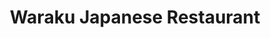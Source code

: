 ---
layout: place
title: "Waraku Japanese Restaurant"
permalink: /virginia/fairfax/waraku-japanese-restaurant.html
stateAbbr: VA
stateName: Virginia
cityName: Fairfax
seo:
  name: "Waraku Japanese Restaurant"
  type: Restaurant
  links: https://order.toasttab.com/online/waraku-japanese-restaurant-9539-braddock-rd
description: "A menu of ramen & small plates Japanese fare in a modern, rustic setting with a sake & shochu menu. Waraku Japanese Restaurant serves delicious sushi in Fairfax, Virginia. Try fresh Japanese dishes for a great dining experience. Available for takeout, delivery, lunch, and dinner."
place_id: ChIJh61VM_VNtokR1YXkjBjBMC8
photos:
  - name: >-
      places/ChIJh61VM_VNtokR1YXkjBjBMC8/photos/AeeoHcJjHFLtn9C46-ExVOf5axOv_A5QmKpXec9bfdS1hTa1QXk7NdilblPBIA6DY_SnxPlQ3v2TyLGEVoEmMKfpD_sboZs0D0qiJ8mwbvUkA9M6WNrRZsOpC8irrwUTpVnewJWFufzWGkbf0T4HBACv6i1Sicm8YdxbzOWxwbjIdU8D3ezWYe12ePfiHEKWkYYbk7qgf8Rqce1XWe2oR7NJX57jZCnWTWXGp0vls0kzlA7GNrm1DZwpvOMGKO1yX-vXiukKeljDJYevIQecGupjJMuJvlhMjKM23IKddaHfb5qfCY4Im9H_pPNoH10vouZ3YaAtdSD6eRhmtqNPvY0C5MsXQ8wz-eZ5kB6rG5ZgHGrgDkCIzDI38r7xWhvornEEoT463gw0ZFFIaJ2suRp1kM-am7_-hSOjf0ICBe8TrrsMpkE
    widthPx: 4800
    heightPx: 2700
    authorAttributions:
      - displayName: dk kim
        uri: https://maps.google.com/maps/contrib/105602431714332730167
        photoUri: >-
          https://lh3.googleusercontent.com/a/ACg8ocKeh8CkPa06VSvQoyN1lq6yyD38JPl52svgkfUplQ4OBWyLWeE=s100-p-k-no-mo
    flagContentUri: >-
      https://www.google.com/local/imagery/report/?cb_client=maps_api_places.places_api&image_key=!1e10!2sCIHM0ogKEICAgID4tMrlkgE&hl=en-US
    googleMapsUri: >-
      https://www.google.com/maps/place//data=!3m4!1e2!3m2!1sCIHM0ogKEICAgID4tMrlkgE!2e10!4m2!3m1!1s0x89b64df53355ad87:0x2f30c1188ce485d5
  - name: >-
      places/ChIJh61VM_VNtokR1YXkjBjBMC8/photos/AeeoHcIrjv5VuzUH3PtxPx2Jf-pBTnli4Wl1NP2FHiVuBu_yrxSUkmonxqlzfk5MhKDzRz5Gm7yMfGXPpWAexUXFLtRowNK97nWgGTWkZ7DYNDQhpSPjX3SrJmnP7ZjuAbcSBJUaRwYV-EPFIkt_AUisSfpDtpi5xNS0qan9Z1qZL5JZSlbQoZO8WkEHfiv9zUioW388TzUasNq69FDkuC5WRaVCMjKylI4RgBCleazrmGMjDmko4EM_m_Hzqh1wYPbvX7l-TNjoWcNWRJ5FHXbFz0O_1IuscusAkzj4Ov9DPY2BSA
    widthPx: 750
    heightPx: 1000
    authorAttributions:
      - displayName: Waraku Japanese Restaurant
        uri: https://maps.google.com/maps/contrib/103238577157024687211
        photoUri: >-
          https://lh3.googleusercontent.com/a-/ALV-UjXUuQwX-nAXKo_kmp0Sp2rYnk67HMLeEAILXS-0-Q-kNt8iVmg=s100-p-k-no-mo
    flagContentUri: >-
      https://www.google.com/local/imagery/report/?cb_client=maps_api_places.places_api&image_key=!1e10!2sAF1QipM-YBE_YZPiNm_-6B9hQ2T3o1fUPoc38-G787Ts&hl=en-US
    googleMapsUri: >-
      https://www.google.com/maps/place//data=!3m4!1e2!3m2!1sAF1QipM-YBE_YZPiNm_-6B9hQ2T3o1fUPoc38-G787Ts!2e10!4m2!3m1!1s0x89b64df53355ad87:0x2f30c1188ce485d5
  - name: >-
      places/ChIJh61VM_VNtokR1YXkjBjBMC8/photos/AeeoHcL0xTrz0p2r4YhGEQOOm9CwGfCTZoRnDnBcUXqGrXbd7JZUXGYoM-0bIg8XjeEfgkafhaSW6wFarjte7M_aOzkkWusaaNIddfG5INLOF-xJoglvsfk7y6Z38MHvXrRrFAv0_XMBdxN-Mhl0Eb9BJC_ffWCT8VPJIPDPjv_Es9ROljBGzmaZWCbEe_KBrM6iXDM2LR5HAbm33AAUDxBG8c7TypcZTCxBmTmK7L8MEqmmQL5qrJlgyKL9Gg0_BW2_iw-Ejo7oBKlGT-0UvZ3ADsp1AtbjdF34GcltdnZk8lmUqhdnbhUXe3IAfSa0awFUpom29TeyaXCUOdgOz-yuNkf3NKhWizwasUeYJzGA07S_1Z5znjXpOfENPRbV69U-nElNvGXtUxWSMY1c-HP6sHKPxwCZWb9bd78GPD_CigboZ9Dr
    widthPx: 3000
    heightPx: 4000
    authorAttributions:
      - displayName: Angela Wilson
        uri: https://maps.google.com/maps/contrib/115780537078977173596
        photoUri: >-
          https://lh3.googleusercontent.com/a-/ALV-UjWWvmfrPva8hezyZc88LJRXGwXEY8F7l3-3KxGZjAzqmcl3e_T5hA=s100-p-k-no-mo
    flagContentUri: >-
      https://www.google.com/local/imagery/report/?cb_client=maps_api_places.places_api&image_key=!1e10!2sCIHM0ogKEICAgICj7oDMmwE&hl=en-US
    googleMapsUri: >-
      https://www.google.com/maps/place//data=!3m4!1e2!3m2!1sCIHM0ogKEICAgICj7oDMmwE!2e10!4m2!3m1!1s0x89b64df53355ad87:0x2f30c1188ce485d5
  - name: >-
      places/ChIJh61VM_VNtokR1YXkjBjBMC8/photos/AeeoHcKL50Jn8o5Sokrnx2OThmS2R5hINVNnL6adut5vHuW6mGdwkMd5N3VnIrPc1-M16KZjlNfkkpRnR2AuOeQk19iyLGYOwsoYATLXYWNCg2Q1G5IH2QDP9ARlbNRMyIu5PYh5xe_DdQAOlIYuOeWOByL3hgK79JhyA_WIxpUDMjFw5d6Ep48trf9EOTfkEy09MizdY5XvAetGsJ81nhrtzwsqcWgDzSuuMJTztSCMDamCvuAV3DmvQNw81OhpHBFpfp0Gz8Ht_2KyLEz5nwC2plfGWVAK71saRM1a8yYZlZD4yQolrtJfuxVySjhlrnQZFIVdiuAjuJvXNGyywQW51uZWiRVQcKoQNh98KO0CozYTEGVEcJ12z7ra_O0WEdTlN1Kc8NVB5lILOK1g0SoXvolGNRWxUhX4sOtTUanGhnieWg
    widthPx: 4000
    heightPx: 3000
    authorAttributions:
      - displayName: Tom Tran
        uri: https://maps.google.com/maps/contrib/103714316498930992553
        photoUri: >-
          https://lh3.googleusercontent.com/a-/ALV-UjVsF_mzp61vbgY3AbN_Y3ImHZ15Pjf8BB1_9pCCGL39kUoyqNfJkg=s100-p-k-no-mo
    flagContentUri: >-
      https://www.google.com/local/imagery/report/?cb_client=maps_api_places.places_api&image_key=!1e10!2sCIHM0ogKEICAgIDBr4mMHQ&hl=en-US
    googleMapsUri: >-
      https://www.google.com/maps/place//data=!3m4!1e2!3m2!1sCIHM0ogKEICAgIDBr4mMHQ!2e10!4m2!3m1!1s0x89b64df53355ad87:0x2f30c1188ce485d5
  - name: >-
      places/ChIJh61VM_VNtokR1YXkjBjBMC8/photos/AeeoHcIDGCdlipo9BHI0WWqKipLY0RBo_vZgjpc5Ue9OtUw7QBLaWzQDcKvSYQCj5h6QzBIW8jz94J64VzEzpcgn7W35LidzzSSA8CultOWGy4zoO1sk9r2oxcMZIdKO4o_ub61Y0CivK06yEQj7R267yOvWmB5R-UsBuxXXpesofuCcvMCXmGLWwzfRlkED9KepPLauHZJIiGRvbmJlpbVI8Nr_jH4bXLhQQXWVtBP_tU5YQxP9I69Kpgd2FHav3_ZWb_wi4hxKURRm_9dku5QDUSZSupeUUMuMrew2Lb2xqRgCX8fwLgIi4EKDc9F919OjRCd9pc3S4_9RyC9jwp6_Mny3fqkOPaRuX6wJjfrRqAaCdqm2Ow0qFKyaGdY5mhZxzP46gvFAAXEZ9DZbdB3Ft8N1mvN1HEvP2NxszL9pSeE
    widthPx: 2048
    heightPx: 1638
    authorAttributions:
      - displayName: Igor at FoodBeVenturer com
        uri: https://maps.google.com/maps/contrib/109613233567053007629
        photoUri: >-
          https://lh3.googleusercontent.com/a-/ALV-UjU51hcGl5Yf2qfkfXGkqAR4OB0OEdqZYHlKpZZX8A0RjlmOk1hw=s100-p-k-no-mo
    flagContentUri: >-
      https://www.google.com/local/imagery/report/?cb_client=maps_api_places.places_api&image_key=!1e10!2sCIHM0ogKEICAgICk9MHFBg&hl=en-US
    googleMapsUri: >-
      https://www.google.com/maps/place//data=!3m4!1e2!3m2!1sCIHM0ogKEICAgICk9MHFBg!2e10!4m2!3m1!1s0x89b64df53355ad87:0x2f30c1188ce485d5
  - name: >-
      places/ChIJh61VM_VNtokR1YXkjBjBMC8/photos/AeeoHcL9V3p0KypXTIIvTdDsbbh8nJdTHpKfRCoiaUC7D9L9hVKUah1O1fbc1unzgKn2t4UGvjZL0b57LNTRZo_lJot0k32eJheV0K-v-loI5FhW_5HyF7RXhRFQ_Ur_1U4WRIT8goPBnX87B1bsDD6Vn_9S-ixdjlXmkwHpSzpeI0cPNVfn07hq3dfoJSFDdT6QgXnJfaUjFDpuRWI7JM_dYTaFTieQlgTKqPPQVwtX2w5hgpgi-w1tF2gFVXvDZV-w0yQcHIKjDtrs6MpJbaZl9OieFpFLxtCS6-nIaYP2ZdOxxESD6GvC7RoQ6rD5FGkZmZoKQ-BChrjNJ3-FDSj1xXvSnN8G2xWJ57vqPt98HdedULAAITINhB5AAQ9yqdvJTLCoUeB1h3FVk6FQUkYX3tWLx54VU9QQxARFQdsVuoSHMw
    widthPx: 4032
    heightPx: 2268
    authorAttributions:
      - displayName: Ron
        uri: https://maps.google.com/maps/contrib/108949704972284911318
        photoUri: >-
          https://lh3.googleusercontent.com/a-/ALV-UjXz8WO15LdmnyjXGAIRuitxIQPxx7CbTB9gQaEJ9a5Lc_4yhO-bhA=s100-p-k-no-mo
    flagContentUri: >-
      https://www.google.com/local/imagery/report/?cb_client=maps_api_places.places_api&image_key=!1e10!2sCIHM0ogKEICAgID64pyYcg&hl=en-US
    googleMapsUri: >-
      https://www.google.com/maps/place//data=!3m4!1e2!3m2!1sCIHM0ogKEICAgID64pyYcg!2e10!4m2!3m1!1s0x89b64df53355ad87:0x2f30c1188ce485d5
  - name: >-
      places/ChIJh61VM_VNtokR1YXkjBjBMC8/photos/AeeoHcIKYe-YzHJ1lxH8_hQoDZZ50pd1rSMVMQeIbPviusudDy1u6U2RrlZqF53RkXbrm0fU2RlK5sJPMmn8Dnqq9d8-BMiz6dLu1OGlX10Xjsi7z4Y4B0yjTN5bsbEHdg0vMqzdF5vKuRPZUUN5PQVpsk1NJK9Z0n1Nm-ZrGw_lqKGy8WwiCiJfSmnc1cJ0hhtsQwk1Sc_I9wonqOUafpIR8irvAhtwfvOTQxa1XmYRomh52PI_cTrYgBHFkXF9RwEiq_PmfaAj7xp8Su4PUJq9c-UghGwL-qT4QvPLoJiBuRR4qrTeUCAP3m98RgzN-UcYtArL7MIc4Zba0E2C_uLnCgO0xfwzeACuXA7VQr4cJncRHvUHWmxrVeVGQeLjAP7_n-DSO1SFlR07B9GugGaWuAYEh2qNYN3JgeKmcETn7OKz9vXu
    widthPx: 3024
    heightPx: 4032
    authorAttributions:
      - displayName: Lauren “LaurenLalalalallalala” Lin
        uri: https://maps.google.com/maps/contrib/105660906196568387386
        photoUri: >-
          https://lh3.googleusercontent.com/a-/ALV-UjVxS4kopXvyn5Epevo9DNr9E-7_56QyGrD8N3qgQKdhqR-VRttf=s100-p-k-no-mo
    flagContentUri: >-
      https://www.google.com/local/imagery/report/?cb_client=maps_api_places.places_api&image_key=!1e10!2sCIHM0ogKEICAgIChneH35gE&hl=en-US
    googleMapsUri: >-
      https://www.google.com/maps/place//data=!3m4!1e2!3m2!1sCIHM0ogKEICAgIChneH35gE!2e10!4m2!3m1!1s0x89b64df53355ad87:0x2f30c1188ce485d5
  - name: >-
      places/ChIJh61VM_VNtokR1YXkjBjBMC8/photos/AeeoHcJefsSRwuX1Xx1PmTWLnvHelyrcG2yRWGVPxRqgKaRP-4BXv6dOSjRK7S7VIzmHSwWo9C001S39eCCH6E5BNsLngFkBD66GAGCTJqmPinIB0WCuB8KNWuyfQPjmhRFFwEH4Aj8jS8ec1RPegktswxILbIyN_XMN3go7otubnG4g_iHSsDJbsWGwtjyw0UlIlB4B71-sUr2rsshktyPbEcZ8UnPaOrI0IxPHAeINrnzO_UPHUPYuZ_qg58ERJMxKnMOdgyBddE_PQV2vNa_Ti_KIsVtwY7pWuHDHJWCihDYEjg1gGVVRZt6cZanNjEt5GpwirI1T1RpBbpLoFQHKeHmg9ZB4Alv8YLDO6LxKMh3ckJIORC4GB4B74uH6qwMi7kdUxXmYUKyX8_ERXvzGl9CHY4youOLtF9FWbojOn8jCGTVc
    widthPx: 2048
    heightPx: 1638
    authorAttributions:
      - displayName: Igor at FoodBeVenturer com
        uri: https://maps.google.com/maps/contrib/109613233567053007629
        photoUri: >-
          https://lh3.googleusercontent.com/a-/ALV-UjU51hcGl5Yf2qfkfXGkqAR4OB0OEdqZYHlKpZZX8A0RjlmOk1hw=s100-p-k-no-mo
    flagContentUri: >-
      https://www.google.com/local/imagery/report/?cb_client=maps_api_places.places_api&image_key=!1e10!2sCIHM0ogKEICAgICk9L782wE&hl=en-US
    googleMapsUri: >-
      https://www.google.com/maps/place//data=!3m4!1e2!3m2!1sCIHM0ogKEICAgICk9L782wE!2e10!4m2!3m1!1s0x89b64df53355ad87:0x2f30c1188ce485d5
  - name: >-
      places/ChIJh61VM_VNtokR1YXkjBjBMC8/photos/AeeoHcKjQSiU6QSoetc3kUc4juDIb5E4_Kmuv1Rf7gYqD8bleGCsj9PYOmpTbIJpXGeosrICFO57VeE7YMwttkLKWzvc4Apy53TK5TuHogl_ABi12U6-gD50_D4VzJI3RCCbzKDZNAfA3LGvOFi7D08UC49x5FnzcV72jbUsRfmTKQnyUrBx9AI7CcWTcVH9sz9fPJAofH3ehaU0C-zQ88Fe3FkeIOX6Qq02cP9ugxPlbId1Rs6K2ooCHYEQ8Wsb1M8OHoaR67MkTucE619P43HIF5SEls6UnGIRkMEHVoGjHuCkL_jahyP7rZETZDPWZ3x8nXz8a2Vub0u-scvPtEsLbJkgixNynrYeYq066ybZePj0OjUdk_iu_7nbmlVTUvkKvZdfb0KTk_QV7qtBEyxd7AvyW501V6FSOhJ30mul8D32hw
    widthPx: 3024
    heightPx: 4032
    authorAttributions:
      - displayName: Julie Kim
        uri: https://maps.google.com/maps/contrib/108821758476009674664
        photoUri: >-
          https://lh3.googleusercontent.com/a-/ALV-UjVCBGwp75oVvggQhfTzYLvSxpJarU2ausEohFjvYCwFRD5Ed-l-=s100-p-k-no-mo
    flagContentUri: >-
      https://www.google.com/local/imagery/report/?cb_client=maps_api_places.places_api&image_key=!1e10!2sCIHM0ogKEICAgICJ3u-VfA&hl=en-US
    googleMapsUri: >-
      https://www.google.com/maps/place//data=!3m4!1e2!3m2!1sCIHM0ogKEICAgICJ3u-VfA!2e10!4m2!3m1!1s0x89b64df53355ad87:0x2f30c1188ce485d5
  - name: >-
      places/ChIJh61VM_VNtokR1YXkjBjBMC8/photos/AeeoHcIgLhWFmk2DccNEs1RjT2JCc8jLsEh_CDGmmdsNMCJQHfydJYsN0E4YZVHNQTH4BZErSUMeDXMTuYhELDMloE36hIFzngzFu995rSjo8xxjQpi3hthsi5j-j2vko8a696SOn6FKserLrstbJHzxsS35Pi7B5csPWe0g1ubFt04JIHg4U3jAdlody8Dx7WeOVTD4gryqQRkQTOhT6QVyIIP9mnWYzbUGDqBqrnLpE7rMGjt_b33FghbiAdKMqgqzSYX0NoFqh6ec2l41FJhqjR19sReUd6e9MG5UODUs2Z_XwKnR1ab2dcxKEERfFLaZGF363cKdq5JCMvlonGcfr8MxElDZuNJ16vhaysZTZrK1wd8tYLHiUzTvPzefuJjk5Ia1oveTyeKA5ngofagV5iNS3SwTcXnh0X3wVNSiojJHcyrU
    widthPx: 4080
    heightPx: 3060
    authorAttributions:
      - displayName: Richard Taber
        uri: https://maps.google.com/maps/contrib/101052855075150049242
        photoUri: >-
          https://lh3.googleusercontent.com/a-/ALV-UjVlhLMtPCUF2FZ5OBzgVtU_Z-OQSkM09Hp1F4KGcr092iA40cFT=s100-p-k-no-mo
    flagContentUri: >-
      https://www.google.com/local/imagery/report/?cb_client=maps_api_places.places_api&image_key=!1e10!2sCIHM0ogKEICAgICZwbj7_AE&hl=en-US
    googleMapsUri: >-
      https://www.google.com/maps/place//data=!3m4!1e2!3m2!1sCIHM0ogKEICAgICZwbj7_AE!2e10!4m2!3m1!1s0x89b64df53355ad87:0x2f30c1188ce485d5
address: 9539 Braddock Rd, Fairfax, VA 22032, USA
street: 9539 Braddock Rd
city: Fairfax
state: VA
zip: '22032'
country: USA
neighborhood: null
latitude: '38.816932'
longitude: '-77.276127'
accessibility_options:
  wheelchairAccessibleParking: true
  wheelchairAccessibleEntrance: true
  wheelchairAccessibleRestroom: true
  wheelchairAccessibleSeating: true
business_status: OPERATIONAL
name: Waraku Japanese Restaurant
google_maps_links:
  directionsUri: >-
    https://www.google.com/maps/dir//''/data=!4m7!4m6!1m1!4e2!1m2!1m1!1s0x89b64df53355ad87:0x2f30c1188ce485d5!3e0
  placeUri: https://maps.google.com/?cid=3400430029851887061
  writeAReviewUri: >-
    https://www.google.com/maps/place//data=!4m3!3m2!1s0x89b64df53355ad87:0x2f30c1188ce485d5!12e1
  reviewsUri: >-
    https://www.google.com/maps/place//data=!4m4!3m3!1s0x89b64df53355ad87:0x2f30c1188ce485d5!9m1!1b1
  photosUri: >-
    https://www.google.com/maps/place//data=!4m3!3m2!1s0x89b64df53355ad87:0x2f30c1188ce485d5!10e5
primary_type: Sushi Restaurant
opening_hours:
  regular: null
  current: null
secondary_opening_hours:
  regular:
    weekdayDescriptions: null
    type: null
  current:
    weekdayDescriptions: null
    type: null
phone: (703) 323-3665
price_level: PRICE_LEVEL_MODERATE
price_range: $20 &ndash; $30
rating: '4.1'
rating_count: 289
website: https://order.toasttab.com/online/waraku-japanese-restaurant-9539-braddock-rd
reviews:
  - name: >-
      places/ChIJh61VM_VNtokR1YXkjBjBMC8/reviews/ChdDSUhNMG9nS0VJQ0FnSUN2OHIzRzJ3RRAB
    relativePublishTimeDescription: 4 months ago
    rating: 5
    text:
      text: >-
        My literal go to sushi spot EVERY TIME. They’ve always had the best
        quality🩷 My entire family has ordered from here for different occasions
        and picked up amazing food.


        After reading another review, from my personal case, they staple the
        bags to make sure nothing falls otw home, and I’ve never missed a
        soup/salad on the side!
      languageCode: en
    originalText:
      text: >-
        My literal go to sushi spot EVERY TIME. They’ve always had the best
        quality🩷 My entire family has ordered from here for different occasions
        and picked up amazing food.


        After reading another review, from my personal case, they staple the
        bags to make sure nothing falls otw home, and I’ve never missed a
        soup/salad on the side!
      languageCode: en
    authorAttribution:
      displayName: 小张同学
      uri: https://www.google.com/maps/contrib/112758911113653200694/reviews
      photoUri: >-
        https://lh3.googleusercontent.com/a-/ALV-UjUQBDxHFYf8C6pC9pSQCsNl3mkq3Q3AAstH_1hfHzoors5kKO71IQ=s128-c0x00000000-cc-rp-mo
    publishTime: '2024-12-09T19:19:27.766912Z'
    flagContentUri: >-
      https://www.google.com/local/review/rap/report?postId=ChdDSUhNMG9nS0VJQ0FnSUN2OHIzRzJ3RRAB&d=17924085&t=1
    googleMapsUri: >-
      https://www.google.com/maps/reviews/data=!4m6!14m5!1m4!2m3!1sChdDSUhNMG9nS0VJQ0FnSUN2OHIzRzJ3RRAB!2m1!1s0x89b64df53355ad87:0x2f30c1188ce485d5
  - name: >-
      places/ChIJh61VM_VNtokR1YXkjBjBMC8/reviews/ChdDSUhNMG9nS0VJQ0FnTURJOUtyWnhnRRAB
    relativePublishTimeDescription: in the last week
    rating: 5
    text:
      text: >-
        Our favorite sushi place.


        CONTEXT:


        We live close to Waraku and have ordered takeout from here at least six
        times a year since they opened. For comparison, we also occasionally get
        sushi from other local places (Ariake on 236 and Blue Ocean), dining in.


        PRICE/VALUE:


        We order by phone, always getting the 3-roll lunch special, and pick up
        in store. Doing it this way, three generous rolls, a pint of miso soup
        and a small salad run $17 per person, which is a screaming deal in the
        DMV. Waraku also has run a fantastic gift card deal in the past where
        you buy one card for $300 and get a second $300 card for free! We are a
        large family so we took advantage of this and used up the balance over
        the course of one year. [I have noticed that a lot of the negative
        reviews complaining about value for price are from people who ordered
        through a meal delivery service, which jacks up the prices considerably.
        So take that into account.]


        QUALITY:


        The fish is always fresh. The ratio of filling to rice is large. The
        fish won't always be a single cut of tuna or salmon, but for the price I
        think that's totally reasonable. In the easily 20+ times we have ordered
        from Waraku, we have never had a bad experience.


        ATMOSPHERE:


        Some reviewers have noted that the in-restaurant experience isn't the
        best. We've only eaten in store once, and it's true that it's not as
        upscale an experience as we get at Ariake or Blue Ocean ... but the
        price is correspondingly lower so we appreciate it. I'd rather continue
        to get affordable takeout from Waraku than see its dining room upgraded.


        BOTTOM LINE:

        100% recommend for takeout. Call them and order over the phone for the
        best price (the online services tack on fees even if you pick up
        yourself).
      languageCode: en
    originalText:
      text: >-
        Our favorite sushi place.


        CONTEXT:


        We live close to Waraku and have ordered takeout from here at least six
        times a year since they opened. For comparison, we also occasionally get
        sushi from other local places (Ariake on 236 and Blue Ocean), dining in.


        PRICE/VALUE:


        We order by phone, always getting the 3-roll lunch special, and pick up
        in store. Doing it this way, three generous rolls, a pint of miso soup
        and a small salad run $17 per person, which is a screaming deal in the
        DMV. Waraku also has run a fantastic gift card deal in the past where
        you buy one card for $300 and get a second $300 card for free! We are a
        large family so we took advantage of this and used up the balance over
        the course of one year. [I have noticed that a lot of the negative
        reviews complaining about value for price are from people who ordered
        through a meal delivery service, which jacks up the prices considerably.
        So take that into account.]


        QUALITY:


        The fish is always fresh. The ratio of filling to rice is large. The
        fish won't always be a single cut of tuna or salmon, but for the price I
        think that's totally reasonable. In the easily 20+ times we have ordered
        from Waraku, we have never had a bad experience.


        ATMOSPHERE:


        Some reviewers have noted that the in-restaurant experience isn't the
        best. We've only eaten in store once, and it's true that it's not as
        upscale an experience as we get at Ariake or Blue Ocean ... but the
        price is correspondingly lower so we appreciate it. I'd rather continue
        to get affordable takeout from Waraku than see its dining room upgraded.


        BOTTOM LINE:

        100% recommend for takeout. Call them and order over the phone for the
        best price (the online services tack on fees even if you pick up
        yourself).
      languageCode: en
    authorAttribution:
      displayName: Masha R
      uri: https://www.google.com/maps/contrib/110181447330153263898/reviews
      photoUri: >-
        https://lh3.googleusercontent.com/a/ACg8ocLpSmGSfSx9wC6sc8CTBv8NcH1D9QTqdikDEvZpAVpIWouK8w=s128-c0x00000000-cc-rp-mo
    publishTime: '2025-04-07T16:39:39.958282Z'
    flagContentUri: >-
      https://www.google.com/local/review/rap/report?postId=ChdDSUhNMG9nS0VJQ0FnTURJOUtyWnhnRRAB&d=17924085&t=1
    googleMapsUri: >-
      https://www.google.com/maps/reviews/data=!4m6!14m5!1m4!2m3!1sChdDSUhNMG9nS0VJQ0FnTURJOUtyWnhnRRAB!2m1!1s0x89b64df53355ad87:0x2f30c1188ce485d5
  - name: >-
      places/ChIJh61VM_VNtokR1YXkjBjBMC8/reviews/ChdDSUhNMG9nS0VJQ0FnSUQ3dThUUDJ3RRAB
    relativePublishTimeDescription: 7 months ago
    rating: 1
    text:
      text: >-
        Worst fried rice I have ever ordered. Ordered the pineapple chicken
        fried rice and not a single piece of pineapple was found. Also, the
        chicken looked like it was boiled (pale) and overall it was bland to
        boot. I ended up heating up the wok and fixing it myself.


        Do yourself a favor and order something else…
      languageCode: en
    originalText:
      text: >-
        Worst fried rice I have ever ordered. Ordered the pineapple chicken
        fried rice and not a single piece of pineapple was found. Also, the
        chicken looked like it was boiled (pale) and overall it was bland to
        boot. I ended up heating up the wok and fixing it myself.


        Do yourself a favor and order something else…
      languageCode: en
    authorAttribution:
      displayName: Xavier Pena
      uri: https://www.google.com/maps/contrib/115196505096952349142/reviews
      photoUri: >-
        https://lh3.googleusercontent.com/a/ACg8ocJP7uOYcCsQjOatLzsf1tvBfGeLwjdSoB2h9-sGtlcPeiuYGg=s128-c0x00000000-cc-rp-mo
    publishTime: '2024-08-28T23:17:31.201661Z'
    flagContentUri: >-
      https://www.google.com/local/review/rap/report?postId=ChdDSUhNMG9nS0VJQ0FnSUQ3dThUUDJ3RRAB&d=17924085&t=1
    googleMapsUri: >-
      https://www.google.com/maps/reviews/data=!4m6!14m5!1m4!2m3!1sChdDSUhNMG9nS0VJQ0FnSUQ3dThUUDJ3RRAB!2m1!1s0x89b64df53355ad87:0x2f30c1188ce485d5
  - name: >-
      places/ChIJh61VM_VNtokR1YXkjBjBMC8/reviews/ChdDSUhNMG9nS0VJQ0FnSUR2cHBfTS13RRAB
    relativePublishTimeDescription: 3 months ago
    rating: 5
    text:
      text: >-
        Food is top notch compared to other sushi spots in NOVA or DC. They have
        authentic sushi rolls that aren’t overloaded on rice, good ginger, and
        less sodium soy sauce comes with takeout which is rare. Highly recommend
        the fried rice, comes with plenty of meat. Has been one of the best
        takeout Japanese we’ve had in a while.
      languageCode: en
    originalText:
      text: >-
        Food is top notch compared to other sushi spots in NOVA or DC. They have
        authentic sushi rolls that aren’t overloaded on rice, good ginger, and
        less sodium soy sauce comes with takeout which is rare. Highly recommend
        the fried rice, comes with plenty of meat. Has been one of the best
        takeout Japanese we’ve had in a while.
      languageCode: en
    authorAttribution:
      displayName: Luke
      uri: https://www.google.com/maps/contrib/118317395121081582590/reviews
      photoUri: >-
        https://lh3.googleusercontent.com/a-/ALV-UjW0wSqbbZ7f0rDZuSIKub-8DHM7dGyXeovIGrLe5G2MFNycxB8=s128-c0x00000000-cc-rp-mo
    publishTime: '2024-12-20T04:35:16.964667Z'
    flagContentUri: >-
      https://www.google.com/local/review/rap/report?postId=ChdDSUhNMG9nS0VJQ0FnSUR2cHBfTS13RRAB&d=17924085&t=1
    googleMapsUri: >-
      https://www.google.com/maps/reviews/data=!4m6!14m5!1m4!2m3!1sChdDSUhNMG9nS0VJQ0FnSUR2cHBfTS13RRAB!2m1!1s0x89b64df53355ad87:0x2f30c1188ce485d5
  - name: >-
      places/ChIJh61VM_VNtokR1YXkjBjBMC8/reviews/ChdDSUhNMG9nS0VJQ0FnSURQelBMQW9RRRAB
    relativePublishTimeDescription: 4 months ago
    rating: 3
    text:
      text: >-
        Check your order they will omit soup n salad if you don't ask them if
        they've included it. They staple the bag so you can't look inside to
        confirm. And the manager is fairly grumpy/moody when you come to get
        your order. Sushi chef very pleasant and makes great rolls. They just
        don't give you what you've paid for.
      languageCode: en
    originalText:
      text: >-
        Check your order they will omit soup n salad if you don't ask them if
        they've included it. They staple the bag so you can't look inside to
        confirm. And the manager is fairly grumpy/moody when you come to get
        your order. Sushi chef very pleasant and makes great rolls. They just
        don't give you what you've paid for.
      languageCode: en
    authorAttribution:
      displayName: Paul M
      uri: https://www.google.com/maps/contrib/103423951406752085809/reviews
      photoUri: >-
        https://lh3.googleusercontent.com/a-/ALV-UjU10qIwfmex2q5jYqgZT_2B0DnQPI9dOPrG_IsUaF-ibWmnMuwHVA=s128-c0x00000000-cc-rp-mo-ba4
    publishTime: '2024-11-29T19:05:49.392821Z'
    flagContentUri: >-
      https://www.google.com/local/review/rap/report?postId=ChdDSUhNMG9nS0VJQ0FnSURQelBMQW9RRRAB&d=17924085&t=1
    googleMapsUri: >-
      https://www.google.com/maps/reviews/data=!4m6!14m5!1m4!2m3!1sChdDSUhNMG9nS0VJQ0FnSURQelBMQW9RRRAB!2m1!1s0x89b64df53355ad87:0x2f30c1188ce485d5
parking_options:
  freeParkingLot: true
  freeStreetParking: true
  valetParking: false
payment_options:
  acceptsCreditCards: true
  acceptsDebitCards: true
  acceptsCashOnly: false
  acceptsNfc: true
allow_dogs: null
curbside_pickup: null
delivery: true
dine_in: true
good_for_children: true
good_for_groups: true
good_for_sports: false
live_music: false
menu_for_children: null
outdoor_seating: false
reservable: true
restroom: true
serves_beer: true
serves_breakfast: false
serves_brunch: false
serves_cocktails: null
serves_coffee: null
serves_dinner: true
serves_dessert: true
serves_lunch: true
serves_vegetarian_food: true
serves_wine: true
takeout: true
summary: >-
  A menu of ramen & small plates Japanese fare in a modern, rustic setting with
  a sake & shochu menu.

---